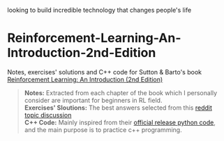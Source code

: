 looking to build incredible technology that changes people's life



# Reinforcement-Learning-An-Introduction-2nd-Edition
Notes, exercises' solutions and C++ code for Sutton &amp; Barto's book [Reinforcement Learning: An Introduction (2nd Edition)][1]
> **Notes:** Extracted from each chapter of the book which I personally consider are important for beginners in RL field.  
**Exercises' Sloutions:** The best answers selected from this [reddit topic discussion][2]  
**C++ Code:** Mainly inspired from their [official release python code][3], and the main purpose is to practice c++ programming.






[1]: http://incompleteideas.net/book/the-book-2nd.html
[2]: https://www.reddit.com/r/RL_Book_Study/
[3]: https://github.com/ShangtongZhang/reinforcement-learning-an-introduction
